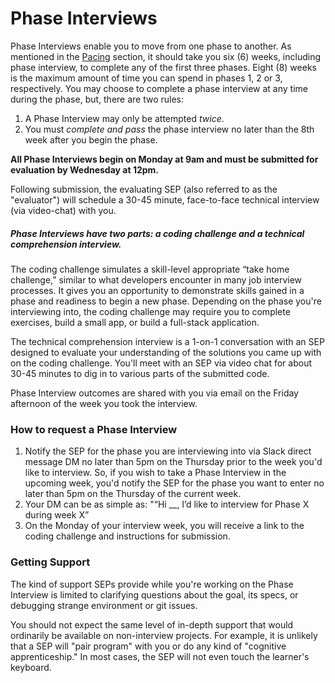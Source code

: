 # Phase Interviews

Phase Interviews enable you to move from one phase to another. As mentioned in the [Pacing](/Phases/pacing.md) section, it should take you six \(6\) weeks, including phase interview, to complete any of the first three phases. Eight \(8\) weeks is the maximum amount of time you can spend in phases 1, 2 or 3, respectively. You may choose to complete a phase interview at any time during the phase, but, there are two rules:

1. A Phase Interview may only be attempted _twice_.
2. You must _complete and pass_ the phase interview no later than the 8th week after you begin the phase.

**All Phase Interviews begin on Monday at 9am and must be submitted for evaluation by Wednesday at 12pm.**

Following submission, the evaluating SEP \(also referred to as the "evaluator"\) will schedule a 30-45 minute, face-to-face technical interview \(via video-chat\) with you.

##### Phase Interviews have two parts: a coding challenge and a technical comprehension interview.

The coding challenge simulates a skill-level appropriate “take home challenge,” similar to what developers encounter in many job interview processes. It gives you an opportunity to demonstrate skills gained in a phase and readiness to begin a new phase. Depending on the phase you're interviewing into, the coding challenge may require you to complete exercises, build a small app, or build a full-stack application.

The technical comprehension interview is a 1-on-1 conversation with an SEP designed to evaluate your understanding of the solutions you came up with on the coding challenge. You'll meet with an SEP via video chat for about 30-45 minutes to dig in to various parts of the submitted code.

Phase Interview outcomes are shared with you via email on the Friday afternoon of the week you took the interview.

### How to request a Phase Interview

1. Notify the SEP for the phase you are interviewing into via Slack direct message DM no later than 5pm on the Thursday prior to the week you'd like to interview. So, if you wish to take a Phase Interview in the upcoming week, you'd notify the SEP for the phase you want to enter no later than 5pm on the Thursday of the current week.
2. Your DM can be as simple as: "“Hi \_\_, I’d like to interview for Phase X during week X”
3. On the Monday of your interview week, you will receive a link to the coding challenge and instructions for submission.

### Getting Support

The kind of support SEPs provide while you're working on the Phase Interview is limited to clarifying questions about the goal, its specs, or debugging strange environment or git issues.

You should not expect the same level of in-depth support that would ordinarily be available on non-interview projects. For example, it is unlikely that a SEP will "pair program" with you or do any kind of "cognitive apprenticeship." In most cases, the SEP will not even touch the learner's keyboard.

### 




